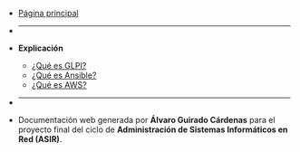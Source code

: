 - [Página principal](/)

- ***

- **Explicación**
  - [¿Qué es GLPI?](/glpi/teoria.md)
  - [¿Qué es Ansible?](/ansible/teoria.md)
  - [¿Qué es AWS?](/aws/teoria.md)

- ***

* Documentación web generada por **Álvaro Guirado Cárdenas** para el proyecto final del ciclo de **Administración de Sistemas Informáticos en Red (ASIR)**.


